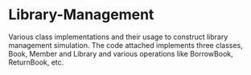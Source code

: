 # Library-Management
Various class implementations and their usage to construct library management simulation. The code attached implements three classes, Book, Member and Library and various operations like BorrowBook, ReturnBook, etc.
